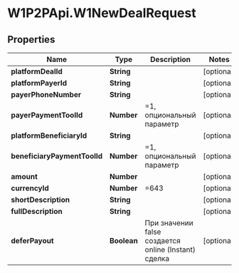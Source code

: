 # W1P2PApi.W1NewDealRequest

## Properties

Name | Type | Description | Notes
------------ | ------------- | ------------- | -------------
**platformDealId** | **String** |  | [optional] 
**platformPayerId** | **String** |  | [optional] 
**payerPhoneNumber** | **String** |  | [optional] 
**payerPaymentToolId** | **Number** | &#x3D;1, опциональный параметр | [optional] 
**platformBeneficiaryId** | **String** |  | [optional] 
**beneficiaryPaymentToolId** | **Number** | &#x3D;1, опциональный параметр | [optional] 
**amount** | **Number** |  | [optional] 
**currencyId** | **Number** | &#x3D;643 | [optional] 
**shortDescription** | **String** |  | [optional] 
**fullDescription** | **String** |  | [optional] 
**deferPayout** | **Boolean** | При значении false создается online (Instant) сделка | [optional] 


